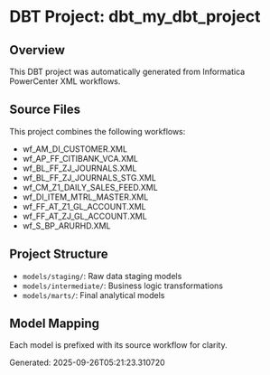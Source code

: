 # DBT Project: dbt_my_dbt_project

## Overview
This DBT project was automatically generated from Informatica PowerCenter XML workflows.

## Source Files
This project combines the following workflows:
- wf_AM_DI_CUSTOMER.XML
- wf_AP_FF_CITIBANK_VCA.XML
- wf_BL_FF_ZJ_JOURNALS.XML
- wf_BL_FF_ZJ_JOURNALS_STG.XML
- wf_CM_Z1_DAILY_SALES_FEED.XML
- wf_DI_ITEM_MTRL_MASTER.XML
- wf_FF_AT_Z1_GL_ACCOUNT.XML
- wf_FF_AT_ZJ_GL_ACCOUNT.XML
- wf_S_BP_ARURHD.XML

## Project Structure
- `models/staging/`: Raw data staging models
- `models/intermediate/`: Business logic transformations
- `models/marts/`: Final analytical models

## Model Mapping
Each model is prefixed with its source workflow for clarity.

Generated: 2025-09-26T05:21:23.310720
